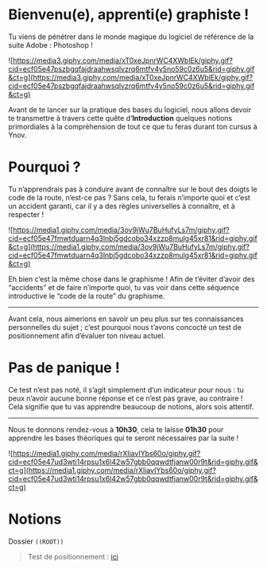# Bienvenu(e), apprenti(e) graphiste !

Tu viens de pénétrer dans le monde magique du logiciel de référence de la suite Adobe : Photoshop !

![https://media3.giphy.com/media/xT0xeJpnrWC4XWblEk/giphy.gif?cid=ecf05e47pszbgqfajdraahwsqlvzrq6mtfv4y5no59c0z6u5&rid=giphy.gif&ct=g](https://media3.giphy.com/media/xT0xeJpnrWC4XWblEk/giphy.gif?cid=ecf05e47pszbgqfajdraahwsqlvzrq6mtfv4y5no59c0z6u5&rid=giphy.gif&ct=g)

Avant de te lancer sur la pratique des bases du logiciel, nous allons devoir te transmettre à travers cette quête d’**Introduction** quelques notions primordiales à la compréhension de tout ce que tu feras durant ton cursus à Ynov.

# Pourquoi ?

Tu n’apprendrais pas à conduire avant de connaître sur le bout des doigts le code de la route, n’est-ce pas ? Sans cela, tu ferais n’importe quoi et c’est un accident garanti, car il y a des règles universelles à connaître, et à respecter !

![https://media1.giphy.com/media/3ov9jWu7BuHufyLs7m/giphy.gif?cid=ecf05e47fmwtduarn4q3lnbj5gdcobo34xzzp8mulg45xr81&rid=giphy.gif&ct=g](https://media1.giphy.com/media/3ov9jWu7BuHufyLs7m/giphy.gif?cid=ecf05e47fmwtduarn4q3lnbj5gdcobo34xzzp8mulg45xr81&rid=giphy.gif&ct=g)

Eh bien c’est la même chose dans le graphisme ! Afin de t’éviter d’avoir des “accidents” et de faire n’importe quoi, tu vas voir dans cette séquence introductive le “code de la route” du graphisme.

---

Avant cela, nous aimerions en savoir un peu plus sur tes connaissances personnelles du sujet ; c’est pourquoi nous t’avons concocté un test de positionnement afin d’évaluer ton niveau actuel.

# Pas de panique !

Ce test n’est pas noté, il s’agit simplement d’un indicateur pour nous : tu peux n’avoir aucune bonne réponse et ce n’est pas grave, au contraire ! Cela signifie que tu vas apprendre beaucoup de notions, alors sois attentif.

---

Nous te donnons rendez-vous à **10h30**, cela te laisse **01h30** pour apprendre les bases théoriques qui te seront nécessaires par la suite !

![https://media1.giphy.com/media/rXliavIYbs60o/giphy.gif?cid=ecf05e47ud3wti14rpsu1x6l42w57gbb0qqwdtfjanw00r9t&rid=giphy.gif&ct=g](https://media1.giphy.com/media/rXliavIYbs60o/giphy.gif?cid=ecf05e47ud3wti14rpsu1x6l42w57gbb0qqwdtfjanw00r9t&rid=giphy.gif&ct=g)

# Notions

Dossier `((ROOT))`

> Test de positionnement : [ici](https://www.wooclap.com/UOHHBD)
